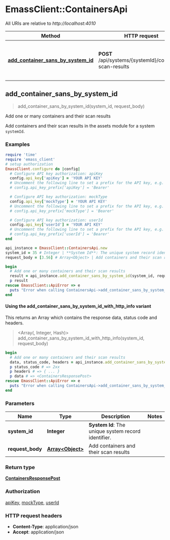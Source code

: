 # EmassClient::ContainersApi

All URIs are relative to *http://localhost:4010*

| Method | HTTP request | Description |
| ------ | ------------ | ----------- |
| [**add_container_sans_by_system_id**](ContainersApi.md#add_container_sans_by_system_id) | **POST** /api/systems/{systemId}/container-scan-results | Add one or many containers and their scan results |


## add_container_sans_by_system_id

> <ContainersResponsePost> add_container_sans_by_system_id(system_id, request_body)

Add one or many containers and their scan results

Add containers and their scan results in the assets module for a system `systemId`.

### Examples

```ruby
require 'time'
require 'emass_client'
# setup authorization
EmassClient.configure do |config|
  # Configure API key authorization: apiKey
  config.api_key['apiKey'] = 'YOUR API KEY'
  # Uncomment the following line to set a prefix for the API key, e.g. 'Bearer' (defaults to nil)
  # config.api_key_prefix['apiKey'] = 'Bearer'

  # Configure API key authorization: mockType
  config.api_key['mockType'] = 'YOUR API KEY'
  # Uncomment the following line to set a prefix for the API key, e.g. 'Bearer' (defaults to nil)
  # config.api_key_prefix['mockType'] = 'Bearer'

  # Configure API key authorization: userId
  config.api_key['userId'] = 'YOUR API KEY'
  # Uncomment the following line to set a prefix for the API key, e.g. 'Bearer' (defaults to nil)
  # config.api_key_prefix['userId'] = 'Bearer'
end

api_instance = EmassClient::ContainersApi.new
system_id = 35 # Integer | **System Id**: The unique system record identifier.
request_body = [3.56] # Array<Object> | Add containers and their scan results

begin
  # Add one or many containers and their scan results
  result = api_instance.add_container_sans_by_system_id(system_id, request_body)
  p result
rescue EmassClient::ApiError => e
  puts "Error when calling ContainersApi->add_container_sans_by_system_id: #{e}"
end
```

#### Using the add_container_sans_by_system_id_with_http_info variant

This returns an Array which contains the response data, status code and headers.

> <Array(<ContainersResponsePost>, Integer, Hash)> add_container_sans_by_system_id_with_http_info(system_id, request_body)

```ruby
begin
  # Add one or many containers and their scan results
  data, status_code, headers = api_instance.add_container_sans_by_system_id_with_http_info(system_id, request_body)
  p status_code # => 2xx
  p headers # => { ... }
  p data # => <ContainersResponsePost>
rescue EmassClient::ApiError => e
  puts "Error when calling ContainersApi->add_container_sans_by_system_id_with_http_info: #{e}"
end
```

### Parameters

| Name | Type | Description | Notes |
| ---- | ---- | ----------- | ----- |
| **system_id** | **Integer** | **System Id**: The unique system record identifier. |  |
| **request_body** | [**Array&lt;Object&gt;**](Object.md) | Add containers and their scan results |  |

### Return type

[**ContainersResponsePost**](ContainersResponsePost.md)

### Authorization

[apiKey](../README.md#apiKey), [mockType](../README.md#mockType), [userId](../README.md#userId)

### HTTP request headers

- **Content-Type**: application/json
- **Accept**: application/json

